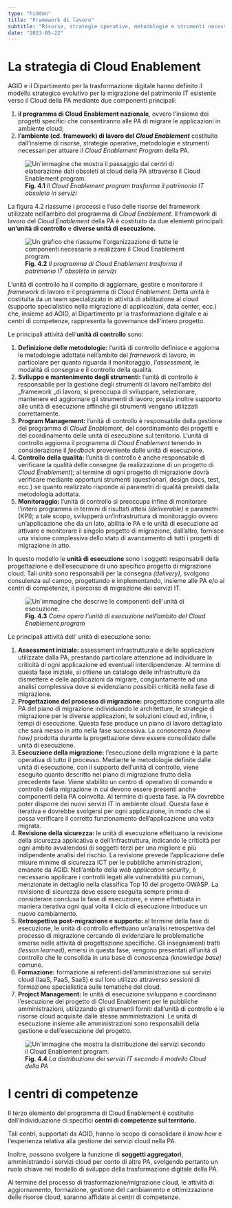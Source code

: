 ```yaml
---
type: "hidden"
title: "Framework di lavoro"
subtitle: "Risorse, strategie operative, metodologie e strumenti necessari per attuare il programma di abilitazione della PA."
date: "2023-05-22"
---
```


# La strategia di Cloud Enablement
AGID e il Dipartimento per la trasformazione digitale hanno definito il modello strategico evolutivo per la migrazione del patrimonio IT esistente verso il Cloud della PA mediante due componenti principali:
1. **il programma di Cloud Enablement nazionale**, ovvero l’insieme dei progetti specifici che consentiranno alle PA di migrare le applicazioni in ambiente cloud;
2. **l’ambiente (cd. framework) di lavoro del _Cloud Enablement_** costituito dall’insieme di risorse, strategie operative, metodologie e strumenti necessari per attuare il _Cloud Enablement Program_ della PA.

<div class="d-flex justify-content-center mb-3">
  <figure class="figure">
    <img src="/assets/framework/cloud-enablement-program.png" class="figure-img img-fluid rounded" alt="Un'immagine che mostra il passaggio dai centri di elaborazione dati obsoleti al cloud della PA attraverso il Cloud Enablement program.">
    <figcaption class="figure-caption"><b>Fig. 4.1</b> <i>Il Cloud Enablement program trasforma il patrimonio IT obsoleto in servizi</i></figcaption>
  </figure>
</div>

La figura 4.2 riassume i processi e l’uso delle risorse del framework utilizzate nell’ambito del programma di _Cloud Enablement_. Il framework di lavoro del _Cloud Enablement_ della PA è costituito da due elementi principali: **un’unità di controllo** e **diverse unità di esecuzione.**

<div class="d-flex justify-content-center mb-3">
  <figure class="figure">
    <img src="/assets/framework/componenti-cloud-enablement-program.png" class="figure-img img-fluid rounded" alt="Un grafico che riassume l'organizzazione di tutte le componenti necessarie a realizzare il Cloud Enablement program.">
    <figcaption class="figure-caption"><b>Fig. 4.2</b> <i>Il programma di Cloud Enablement trasforma il patrimonio IT obsoleto in servizi</i></figcaption>
  </figure>
</div>

L’unità di controllo ha il compito di aggiornare, gestire e monitorare il _framework_ di lavoro e il programma di _Cloud Enablement._ Detta unità è costituita da un team specializzato in attività di abilitazione al cloud (supporto specialistico nella migrazione di applicazioni, data center, ecc.) che, insieme ad AGID, al Dipartimento pr la trasformazione digitale e ai centri di competenze, rappresenta la governance dell’intero progetto.

Le principali attività dell’**unità di controllo** sono:
1. **Definizione delle metodologie:** l’unità di controllo definisce e aggiorna le metodologie adottate nell’ambito del _framework_ di lavoro, in particolare per quanto riguarda il monitoraggio, _l’assessment_, le modalità di consegna e il controllo della qualità.
2. **Sviluppo e mantenimento degli strumenti:** l’unità di controllo è responsabile per la gestione degli strumenti di lavoro nell’ambito del _framework _di lavoro, si preoccupa di sviluppare, selezionare, mantenere ed aggiornare gli strumenti di lavoro; presta inoltre supporto alle unità di esecuzione affinché gli strumenti vengano utilizzati correttamente.
3. **Program Management:** l’unità di controllo è responsabile della gestione del programma di _Cloud Enablement_, del coordinamento dei progetti e del coordinamento delle unità di esecuzione sul territorio. L’unità di controllo aggiorna il programma di _Cloud Enablement_ tenendo in considerazione il _feedback_ proveniente dalle unità di esecuzione.
4. **Controllo della qualità:** l’unità di controllo è anche responsabile di verificare la qualità delle consegne (la realizzazione di un progetto di _Cloud Enablement_); al termine di ogni progetto di migrazione dovrà verificare mediante opportuni strumenti (questionari, design docs, test, ecc.) se quanto realizzato risponde ai parametri di qualità previsti dalla metodologia adottata.
5. **Monitoraggio:** l’unità di controllo si preoccupa infine di monitorare l’intero programma in termini di risultati attesi _(deliverable)_ e parametri (KPI); a tale scopo, svilupperà un’infrastruttura di monitoraggio ovvero un’applicazione che da un lato, abilita le PA e le unità di esecuzione ad attivare e monitorare il singolo progetto di migrazione, dall’altro, fornisce una visione complessiva dello stato di avanzamento di tutti i progetti di migrazione in atto.

In questo modello le **unità di esecuzione** sono i soggetti responsabili della progettazione e dell’esecuzione di uno specifico progetto di migrazione cloud. Tali unità sono responsabili per la consegna _(delivery)_, svolgono consulenza sul campo, progettando e implementando, insieme alle PA e/o ai centri di competenze, il percorso di migrazione dei servizi IT.

<div class="d-flex justify-content-center mb-3">
  <figure class="figure">
    <img src="/assets/framework/unita-esecuzione-cloud-enablement-program.png" class="figure-img img-fluid rounded" alt="Un'immagine che descrive le componenti dell'unità di esecuzione.">
    <figcaption class="figure-caption"><b>Fig. 4.3</b> <i>Come opera l’unità di esecuzione nell’ambito del Cloud Enablement program</i></figcaption>
  </figure>
</div>

Le principali attività dell’ unità di esecuzione sono:
1. **Assessment iniziale:** assessment infrastrutturale e delle applicazioni utilizzate dalla PA, prestando particolare attenzione ad individuare la criticità di ogni applicazione ed eventuali interdipendenze. Al termine di questa fase iniziale, si ottiene un catalogo delle infrastrutture da dismettere e delle applicazioni da migrare, congiuntamente ad una analisi complessiva dove si evidenziano possibili criticità nella fase di migrazione.
2. **Progettazione del processo di migrazione:** progettazione congiunta alle PA del piano di migrazione individuando le architetture, le strategie di migrazione per le diverse applicazioni, le soluzioni cloud ed, infine, i tempi di esecuzione. Questa fase produce un piano di lavoro dettagliato che sarà messo in atto nella fase successiva. La conoscenza _(know how)_ prodotta durante la progettazione deve essere consolidato dalle unità di esecuzione.
3. **Esecuzione della migrazione:** l’esecuzione della migrazione è la parte operativa di tutto il processo. Mediante le metodologie definite dalle unità di esecuzione, con il supporto dell’unità di controllo, viene eseguito quanto descritto nel piano di migrazione frutto della precedente fase. Viene stabilito un centro di operativo di comando e controllo della migrazione in cui devono essere presenti anche componenti della PA coinvolta. Al termine di questa fase. la PA dovrebbe poter disporre dei nuovi servizi IT in ambiente cloud. Questa fase è iterativa e dovrebbe svolgersi per ogni applicazione, in modo che si possa verificare il corretto funzionamento dell’applicazione una volta migrata.
4. **Revisione della sicurezza:** le unità di esecuzione effettuano la revisione della sicurezza applicativa e dell’infrastruttura, indicando le criticità per ogni ambito avvalendosi di soggetti terzi per una migliore e più indipendente analisi del rischio. La revisione prevede l’applicazione delle misure minime di sicurezza ICT per le pubbliche amministrazioni, emanate da AGID. Nell’ambito della _web application security_, è necessario applicare i controlli legati alle vulnerabilità più comuni, menzionate in dettaglio nella classifica Top 10 del progetto OWASP. La revisione di sicurezza deve essere eseguita sempre prima di considerare conclusa la fase di esecuzione, e viene effettuata in maniera iterativa ogni qual volta il ciclo di esecuzione introduce un nuovo cambiamento.
5. **Retrospettiva post-migrazione e supporto:** al termine della fase di esecuzione, le unità di controllo effettuano un’analisi retrospettiva del processo di migrazione cercando di evidenziare le problematiche emerse nelle attività di progettazione specifiche. Gli insegnamenti tratti _(lesson learned)_, emersi in questa fase, vengono presentati all’unità di controllo che le consolida in una base di conoscenza _(knowledge base)_ comune.
6. **Formazione:** formazione ai referenti dell’amministrazione sui servizi cloud (IaaS, PaaS, SaaS) e sul loro utilizzo attraverso sessioni di formazione specialistica sulle tematiche del cloud.
7. **Project Management:** le unità di esecuzione sviluppano e coordinano l’esecuzione del progetto di Cloud Enablement per le pubbliche amministrazioni, utilizzando gli strumenti forniti dall’unità di controllo e le risorse cloud acquisite dalle stesse amministrazioni. Le unità di esecuzione insieme alle amministrazioni sono responsabili della gestione e dell’esecuzione del progetto.

<div class="d-flex justify-content-center mb-3">
  <figure class="figure">
    <img src="/assets/framework/distribuzione-servizi-cloud-enablement-program.png" class="figure-img img-fluid rounded" alt="Un'immagine che mostra la distribuzione dei servizi secondo il Cloud Enablement program.">
    <figcaption class="figure-caption"><b>Fig. 4.4</b> <i>La distribuzione dei servizi IT secondo il modello Cloud della PA</i></figcaption>
  </figure>
</div>

# I centri di competenze
Il terzo elemento del programma di Cloud Enablement è costituito dall’individuazione di specifici **centri di competenze sul territorio.**

Tali centri, supportati da AGID, hanno lo scopo di consolidare il _know how_ e l’esperienza relativa alla gestione dei servizi cloud nella PA.

Inoltre, possono svolgere la funzione di **soggetti aggregatori**, amministrando i servizi cloud per conto di altre PA, svolgendo pertanto un ruolo chiave nel modello di sviluppo della trasformazione digitale della PA.

Al termine del processo di trasformazione/migrazione cloud, le attività di aggiornamento, formazione, gestione del cambiamento e ottimizzazione delle risorse cloud, saranno affidate ai centri di competenze.